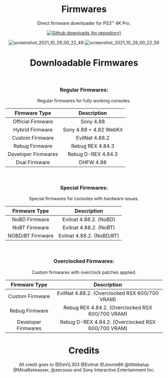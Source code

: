 <div align="center"> 
  
# Firmwares
Direct firmware downloader for PS3™ 4K Pro.
  
[![Github downloads (by repository)](https://img.shields.io/github/downloads/LuanTeles/Firmwares/total.svg?style=social)](https://github.com/LuanTeles/Firmwares/releases)

![screenshot_2021_10_29_00_22_49](https://user-images.githubusercontent.com/74815634/139370610-ac5751af-9325-405e-9249-773049203273.png)
![screenshot_2021_10_29_00_22_59](https://user-images.githubusercontent.com/74815634/139370614-5d785905-9b5e-47bb-8686-b1788b08e723.png)

# Downloadable Firmwares
 </br>
 
### Regular Firmwares:
Regular firmwares for fully working consoles.<br>

|    Firmware Type    |       Description       |
|:-------------------:|:-----------------------:|
| Official Firmware   | Sony 4.88               |
| Hybrid Firmware     | Sony 4.88 + 4.82 WebKit |
| Custom Firmware     | EvilNat 4.88.2          |
| Rebug Firmware      | Rebug REX 4.84.3        |
| Developer Firmwares | Rebug D-REX 4.84.3      |
| Dual Firmware       | DHFW 4.88               |
</br>

### Special Firmwares:
Special firmwares for consoles with hardware issues.<br>

|   Firmware Type  |        Description        |
|:----------------:|:-------------------------:|
| NoBD Firmware    | Evilnat 4.88.2. (NoBD)    |
| NoBT Firmware    | Evilnat 4.88.2. (NoBT)    |
| NOBD/BT Firmware | Evilnat 4.88.2. (NoBD/BT) |</br>
</br>

### Overclocked Firmwares:
Custom firmwares with overclock patches applied.<br>

|    Firmware Type    |                     Description                    |
|:-------------------:|:--------------------------------------------------:|
|   Custom Firmware   |   EvilNat 4.88.2. (Overclocked RSX 600/700 VRAM)   |
|    Rebug Firmware   |  Rebug REX 4.84.2. (Overclocked RSX 600/700 VRAM)  |
| Developer Firmwares | Rebug D-REX 4.84.2. (Overclocked RSX 600/700 VRAM) |

 # Credits
 
 All credit goes to @DeViL303 @Evilnat @Joonie86 @littlebalup @MinaRalwasser, @zecoxao and Sony Interactive Entertainment Inc.
</div>
  
